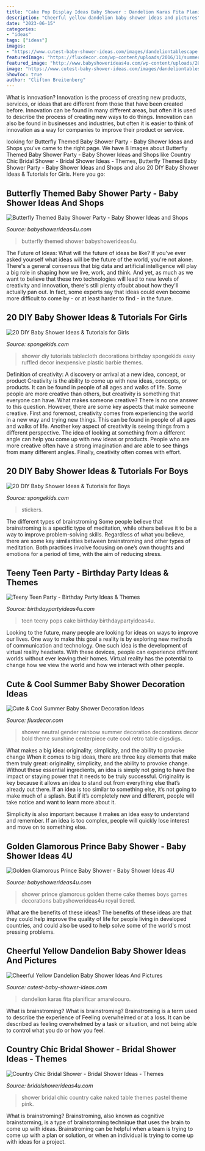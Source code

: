 ```yaml
---
title: "Cake Pop Display Ideas Baby Shower : Dandelion Karas Fita Planificar Amareloouro"
description: "Cheerful yellow dandelion baby shower ideas and pictures"
date: "2023-06-15"
categories:
- "ideas"
tags: ["ideas"]
images:
- "https://www.cutest-baby-shower-ideas.com/images/dandeliontablescape.jpg"
featuredImage: "https://fluxdecor.com/wp-content/uploads/2016/11/summer-baby-shower/18-summer-baby-shower-decoration-ideas.jpg"
featured_image: "http://www.babyshowerideas4u.com/wp-content/uploads/2014/01/butterfly-37.jpg"
image: "https://www.cutest-baby-shower-ideas.com/images/dandeliontablescape.jpg"
ShowToc: true
author: "Clifton Breitenberg"
---
```



What is innovation?
Innovation is the process of creating new products, services, or ideas that are different from those that have been created before. Innovation can be found in many different areas, but often it is used to describe the process of creating new ways to do things. Innovation can also be found in businesses and industries, but often it is easier to think of innovation as a way for companies to improve their product or service.

	

		
looking for Butterfly Themed Baby Shower Party - Baby Shower Ideas and Shops you've came to the right page. We have 8 Images about Butterfly Themed Baby Shower Party - Baby Shower Ideas and Shops like Country Chic Bridal Shower - Bridal Shower Ideas - Themes, Butterfly Themed Baby Shower Party - Baby Shower Ideas and Shops and also 20 DIY Baby Shower Ideas &amp; Tutorials for Girls. Here you go:
		
    
## Butterfly Themed Baby Shower Party - Baby Shower Ideas And Shops

<img loading=lazy src="http://www.babyshowerideas4u.com/wp-content/uploads/2014/01/butterfly-37.jpg" onerror="this.onerror=null;this.src='https://tse4.mm.bing.net/th?id=OIP.ot8QaBv4C9TbgOVtLhHdewHaLG&amp;pid=15.1';" alt="Butterfly Themed Baby Shower Party - Baby Shower Ideas and Shops">

_Source: babyshowerideas4u.com_

>butterfly themed shower babyshowerideas4u. 

	

The Future of Ideas: What will the future of ideas be like?
If you've ever asked yourself what ideas will be the future of the world, you're not alone. There's a general consensus that big data and artificial intelligence will play a big role in shaping how we live, work, and think. And yet, as much as we want to believe that these two technologies will lead to new levels of creativity and innovation, there's still plenty ofoubt about how they'll actually pan out. In fact, some experts say that ideas could even become more difficult to come by - or at least harder to find - in the future.

    
## 20 DIY Baby Shower Ideas &amp; Tutorials For Girls

<img loading=lazy src="https://spongekids.com/wp-content/uploads/2017/01/baby-shower-for-girls/7-diy-baby-shower-for-girls.jpg" onerror="this.onerror=null;this.src='https://tse1.mm.bing.net/th?id=OIP.natBBXzs6AKq2iObET_kywHaPH&amp;pid=15.1';" alt="20 DIY Baby Shower Ideas &amp; Tutorials for Girls">

_Source: spongekids.com_

>shower diy tutorials tablecloth decorations birthday spongekids easy ruffled decor inexpensive plastic barbie themes. 

	

Definition of creativity: A discovery or arrival at a new idea, concept, or product
Creativity is the ability to come up with new ideas, concepts, or products. It can be found in people of all ages and walks of life. Some people are more creative than others, but creativity is something that everyone can have. What makes someone creative? There is no one answer to this question. However, there are some key aspects that make someone creative. First and foremost, creativity comes from experiencing the world in a new way and trying new things. This can be found in people of all ages and walks of life. Another key aspect of creativity is seeing things from a different perspective. The idea of looking at something from a different angle can help you come up with new ideas or products. People who are more creative often have a strong imagination and are able to see things from many different angles. Finally, creativity often comes with effort.

    
## 20 DIY Baby Shower Ideas &amp; Tutorials For Boys

<img loading=lazy src="https://spongekids.com/wp-content/uploads/2017/01/baby-shower-for-boys/9-diy-baby-shower-for-boys.jpg" onerror="this.onerror=null;this.src='https://tse4.mm.bing.net/th?id=OIP.vVY2Qzf4XUpaSDxVBpwHVQHaQW&amp;pid=15.1';" alt="20 DIY Baby Shower Ideas &amp; Tutorials for Boys">

_Source: spongekids.com_

>stickers. 

	

The different types of brainstroming
Some people believe that brainstroming is a specific type of meditation, while others believe it to be a way to improve problem-solving skills. Regardless of what you believe, there are some key similarities between brainstroming and other types of meditation. Both practices involve focusing on one’s own thoughts and emotions for a period of time, with the aim of reducing stress.

    
## Teeny Teen Party - Birthday Party Ideas &amp; Themes

<img loading=lazy src="http://birthdaypartyideas4u.com/wp-content/uploads/2016/10/Teeny-Teen-Party-Cake-Pops.jpg" onerror="this.onerror=null;this.src='https://tse2.mm.bing.net/th?id=OIP.qazJQYg5gqYu3zeejqK40QHaLH&amp;pid=15.1';" alt="Teeny Teen Party - Birthday Party Ideas &amp; Themes">

_Source: birthdaypartyideas4u.com_

>teen teeny pops cake birthday birthdaypartyideas4u. 

	

Looking to the future, many people are looking for ideas on ways to improve our lives. One way to make this goal a reality is by exploring new methods of communication and technology. One such idea is the development of virtual reality headsets. With these devices, people can experience different worlds without ever leaving their homes. Virtual reality has the potential to change how we view the world and how we interact with other people.

    
## Cute &amp; Cool Summer Baby Shower Decoration Ideas

<img loading=lazy src="https://fluxdecor.com/wp-content/uploads/2016/11/summer-baby-shower/18-summer-baby-shower-decoration-ideas.jpg" onerror="this.onerror=null;this.src='https://tse2.mm.bing.net/th?id=OIP.YKeTqCDNnLVk9BXCXAiZ7gHaLH&amp;pid=15.1';" alt="Cute &amp; Cool Summer Baby Shower Decoration Ideas">

_Source: fluxdecor.com_

>shower neutral gender rainbow summer decoration decorations decor bold theme sunshine centerpiece cute cool retro table digsdigs. 

	

What makes a big idea: originality, simplicity, and the ability to provoke change
When it comes to big ideas, there are three key elements that make them truly great: originality, simplicity, and the ability to provoke change. Without these essential ingredients, an idea is simply not going to have the impact or staying power that it needs to be truly successful.
 Originality is key because it allows an idea to stand out from everything else that’s already out there. If an idea is too similar to something else, it’s not going to make much of a splash. But if it’s completely new and different, people will take notice and want to learn more about it.

Simplicity is also important because it makes an idea easy to understand and remember. If an idea is too complex, people will quickly lose interest and move on to something else.

    
## Golden Glamorous Prince Baby Shower - Baby Shower Ideas 4U

<img loading=lazy src="https://babyshowerideas4u.com/wp-content/uploads/2016/04/Golden-Glamorous-Prince-Baby-Shower-Tiered-Cake.jpg" onerror="this.onerror=null;this.src='https://tse3.mm.bing.net/th?id=OIP.S4DLqea11WXzCGXUwZQw4QHaLF&amp;pid=15.1';" alt="Golden Glamorous Prince Baby Shower - Baby Shower Ideas 4U">

_Source: babyshowerideas4u.com_

>shower prince glamorous golden theme cake themes boys games decorations babyshowerideas4u royal tiered. 

	

What are the benefits of these ideas?
The benefits of these ideas are that they could help improve the quality of life for people living in developed countries, and could also be used to help solve some of the world's most pressing problems.

    
## Cheerful Yellow Dandelion Baby Shower Ideas And Pictures

<img loading=lazy src="https://www.cutest-baby-shower-ideas.com/images/dandeliontablescape.jpg" onerror="this.onerror=null;this.src='https://tse3.mm.bing.net/th?id=OIP.UJAbe-Is08USOXN0zKvcIAHaFA&amp;pid=15.1';" alt="Cheerful Yellow Dandelion Baby Shower Ideas And Pictures">

_Source: cutest-baby-shower-ideas.com_

>dandelion karas fita planificar amareloouro. 

	

What is brainstroming?
What is brainstroming? Brainstroming is a term used to describe the experience of Feeling overwhelmed or at a loss. It can be described as feeling overwhelmed by a task or situation, and not being able to control what you do or how you feel.

    
## Country Chic Bridal Shower - Bridal Shower Ideas - Themes

<img loading=lazy src="https://www.bridalshowerideas4u.com/wp-content/uploads/2016/03/country-chic-bridal-shower-cake-naked-cake.jpg" onerror="this.onerror=null;this.src='https://tse1.mm.bing.net/th?id=OIP.TCBvjee78Lj34EV35x696AHaK9&amp;pid=15.1';" alt="Country Chic Bridal Shower - Bridal Shower Ideas - Themes">

_Source: bridalshowerideas4u.com_

>shower bridal chic country cake naked table themes pastel theme pink. 

	

What is brainstroming?
Brainstroming, also known as cognitive brainstorming, is a type of brainstorming technique that uses the brain to come up with ideas. Brainstroming can be helpful when a team is trying to come up with a plan or solution, or when an individual is trying to come up with ideas for a project.

